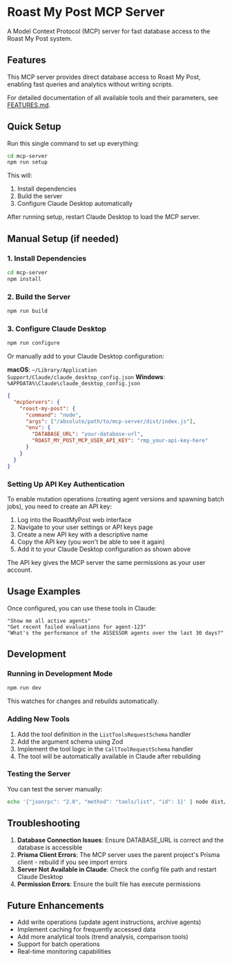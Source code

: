 # Roast My Post MCP Server

A Model Context Protocol (MCP) server for fast database access to the Roast My Post system.

## Features

This MCP server provides direct database access to Roast My Post, enabling fast queries and analytics without writing scripts.

For detailed documentation of all available tools and their parameters, see [FEATURES.md](./FEATURES.md).

## Quick Setup

Run this single command to set up everything:

```bash
cd mcp-server
npm run setup
```

This will:

1. Install dependencies
2. Build the server
3. Configure Claude Desktop automatically

After running setup, restart Claude Desktop to load the MCP server.

## Manual Setup (if needed)

### 1. Install Dependencies

```bash
cd mcp-server
npm install
```

### 2. Build the Server

```bash
npm run build
```

### 3. Configure Claude Desktop

```bash
npm run configure
```

Or manually add to your Claude Desktop configuration:

**macOS**: `~/Library/Application Support/Claude/claude_desktop_config.json`
**Windows**: `%APPDATA%\Claude\claude_desktop_config.json`

```json
{
  "mcpServers": {
    "roast-my-post": {
      "command": "node",
      "args": ["/absolute/path/to/mcp-server/dist/index.js"],
      "env": {
        "DATABASE_URL": "your-database-url",
        "ROAST_MY_POST_MCP_USER_API_KEY": "rmp_your-api-key-here"
      }
    }
  }
}
```

### Setting Up API Key Authentication

To enable mutation operations (creating agent versions and spawning batch jobs), you need to create an API key:

1. Log into the RoastMyPost web interface
2. Navigate to your user settings or API keys page
3. Create a new API key with a descriptive name
4. Copy the API key (you won't be able to see it again)
5. Add it to your Claude Desktop configuration as shown above

The API key gives the MCP server the same permissions as your user account.

## Usage Examples

Once configured, you can use these tools in Claude:

```
"Show me all active agents"
"Get recent failed evaluations for agent-123"
"What's the performance of the ASSESSOR agents over the last 30 days?"
```

## Development

### Running in Development Mode

```bash
npm run dev
```

This watches for changes and rebuilds automatically.

### Adding New Tools

1. Add the tool definition in the `ListToolsRequestSchema` handler
2. Add the argument schema using Zod
3. Implement the tool logic in the `CallToolRequestSchema` handler
4. The tool will be automatically available in Claude after rebuilding

### Testing the Server

You can test the server manually:

```bash
echo '{"jsonrpc": "2.0", "method": "tools/list", "id": 1}' | node dist/index.js
```

## Troubleshooting

1. **Database Connection Issues**: Ensure DATABASE_URL is correct and the database is accessible
2. **Prisma Client Errors**: The MCP server uses the parent project's Prisma client - rebuild if you see import errors
3. **Server Not Available in Claude**: Check the config file path and restart Claude Desktop
4. **Permission Errors**: Ensure the built file has execute permissions

## Future Enhancements

- Add write operations (update agent instructions, archive agents)
- Implement caching for frequently accessed data
- Add more analytical tools (trend analysis, comparison tools)
- Support for batch operations
- Real-time monitoring capabilities
